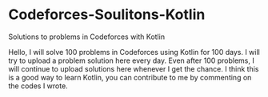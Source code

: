 # Codeforces-Soulitons-Kotlin
Solutions to problems in Codeforces with Kotlin

Hello, I will solve 100 problems in Codeforces using Kotlin for 100 days.
I will try to upload a problem solution here every day.
Even after 100 problems, I will continue to upload solutions here whenever I get the chance.
I think this is a good way to learn Kotlin, you can contribute to me by commenting on the codes I wrote.

<html>

  <!-- Google Analytics -->
<script>
(function(i,s,o,g,r,a,m){i['GoogleAnalyticsObject']=r;i[r]=i[r]||function(){
(i[r].q=i[r].q||[]).push(arguments)},i[r].l=1*new Date();a=s.createElement(o),
m=s.getElementsByTagName(o)[0];a.async=1;a.src=g;m.parentNode.insertBefore(a,m)
})(window,document,'script','https://www.google-analytics.com/analytics.js','ga');

ga('create', 'UA-XXXXX-Y', 'auto');
ga('send', 'pageview');
</script>
<!-- End Google Analytics -->

</html>
